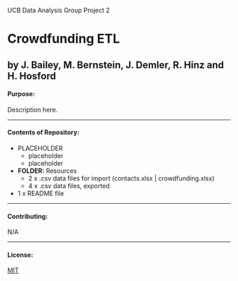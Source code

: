 
UCB Data Analysis Group Project 2
# Crowdfunding ETL

by J. Bailey, M. Bernstein, J. Demler, R. Hinz and H. Hosford
---------------
#### Purpose:
Description here.

--------------
#### Contents of Repository:
- PLACEHOLDER
  - placeholder
  - placeholder
- **FOLDER:** Resources
  - 2 x .csv data files for import (contacts.xlsx | crowdfunding.xlsx)
  - 4 x .csv data files, exported
- 1 x README file

-------------------
#### Contributing:
N/A

------------------
#### License:
[MIT](https://choosealicense.com/licenses/mit/)
